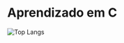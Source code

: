 # Aprendizado em C

![Top Langs](https://github-readme-stats.vercel.app/api/top-langs/?username=GabrielRoOl&layout=compact)
